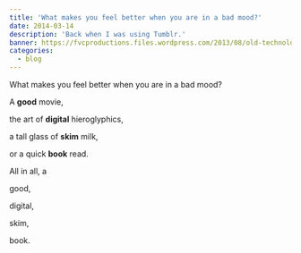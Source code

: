 ```yaml
---
title: 'What makes you feel better when you are in a bad mood?'
date: 2014-03-14
description: 'Back when I was using Tumblr.'
banner: https://fvcproductions.files.wordpress.com/2013/08/old-technology-never-forget.jpg?w=1366
categories:
  - blog
---
```


What makes you feel better when you are in a bad mood?

A **good** movie,

the art of **digital** hieroglyphics,

a tall glass of **skim** milk,

or a quick **book** read.

All in all, a

good,

digital,

skim,

book.
